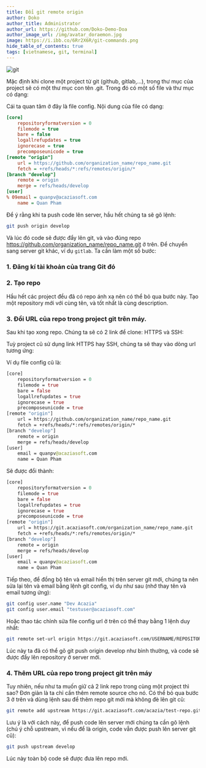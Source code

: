 ```yaml
---
title: Đổi git remote origin
author: Doko
author_title: Administrator
author_url: https://github.com/Doko-Demo-Doa
author_image_url: /img/avatar_doraemon.jpg
image: https://i.ibb.co/6Rr2X6R/git-commands.png
hide_table_of_contents: true
tags: [vietnamese, git, terminal]
---
```


![git](https://i.ibb.co/6Rr2X6R/git-commands.png)

Mặc định khi clone một project từ git (github, gitlab,…), trong thư mục của project sẽ có một thư mục con tên .git. Trong đó có một số file và thư mục có dạng:

<!--truncate-->

Cái ta quan tâm ở đây là file config. Nội dung của file có dạng:

```ini
[core]
	repositoryformatversion = 0
	filemode = true
	bare = false
	logallrefupdates = true
	ignorecase = true
	precomposeunicode = true
[remote "origin"]
	url = https://github.com/organization_name/repo_name.git
	fetch = +refs/heads/*:refs/remotes/origin/*
[branch "develop"]
	remote = origin
	merge = refs/heads/develop
[user]
% 09email = quanpv@acaziasoft.com
	name = Quan Pham
```

Để ý rằng khi ta push code lên server, hầu hết chúng ta sẽ gõ lệnh:

```bash
git push origin develop
```

Và lúc đó code sẽ được đẩy lên git, và vào đúng repo https://github.com/organization_name/repo_name.git ở trên. Để chuyển sang server git khác, ví dụ `gitlab`. Ta cần làm một số bước:

### 1. Đăng kí tài khoản của trang Git đó

### 2. Tạo repo

Hầu hết các project đều đã có repo ánh xạ nên có thể bỏ qua bước này. Tạo một repository mới với cùng tên, và tốt nhất là cùng description.

### 3. Đổi URL của repo trong project git trên máy.

Sau khi tạo xong repo. Chúng ta sẽ có 2 link để clone: HTTPS và SSH:

Tuỳ project cũ sử dụng link HTTPS hay SSH, chúng ta sẽ thay vào dòng url tương ứng:

Ví dụ file config cũ là:

```graphql
[core]
	repositoryformatversion = 0
	filemode = true
	bare = false
	logallrefupdates = true
	ignorecase = true
	precomposeunicode = true
[remote "origin"]
	url = https://github.com/organization_name/repo_name.git
	fetch = +refs/heads/*:refs/remotes/origin/*
[branch "develop"]
	remote = origin
	merge = refs/heads/develop
[user]
	email = quanpv@acaziasoft.com
	name = Quan Pham
```

Sẽ được đổi thành:

```graphql {9}
[core]
	repositoryformatversion = 0
	filemode = true
	bare = false
	logallrefupdates = true
	ignorecase = true
	precomposeunicode = true
[remote "origin"]
	url = https://git.acaziasoft.com/organization_name/repo_name.git
	fetch = +refs/heads/*:refs/remotes/origin/*
[branch "develop"]
	remote = origin
	merge = refs/heads/develop
[user]
	email = quanpv@acaziasoft.com
	name = Quan Pham
```

Tiếp theo, để đồng bộ tên và email hiển thị trên server git mới, chúng ta nên sửa lại tên và email bằng lệnh git config, ví dụ như sau (nhớ thay tên và email tương ứng):

```bash
git config user.name "Dev Acazia"
git config user.email "testuser@acaziasoft.com"
```

Hoặc thao tác chỉnh sửa file config url ở trên có thể thay bằng 1 lệnh duy nhất:

```bash
git remote set-url origin https://git.acaziasoft.com/USERNAME/REPOSITORY.git
```

Lúc này ta đã có thể gõ git push origin develop như bình thường, và code sẽ được đẩy lên repository ở server mới.

### 4. Thêm URL của repo trong project git trên máy

Tuy nhiên, nếu như ta muốn giữ cả 2 link repo trong cùng một project thì sao? Đơn giản là ta chỉ cần thêm remote source cho nó. Có thể bỏ qua bước 3 ở trên và dùng lệnh sau để thêm repo git mới mà không đè lên git cũ:

```bash
git remote add upstream https://git.acaziasoft.com/acazia/test-repo.git
```

Lưu ý là với cách này, để push code lên server mới chúng ta cần gõ lệnh (chú ý chỗ upstream, vì nếu để là origin, code vẫn được push lên server git cũ):

```bash
git push upstream develop
```

Lúc này toàn bộ code sẽ được đưa lên repo mới.